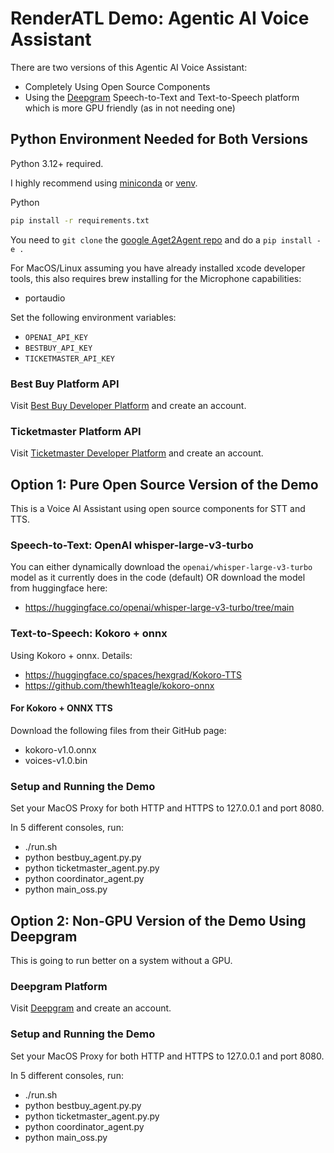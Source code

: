 # RenderATL Demo: Agentic AI Voice Assistant

There are two versions of this Agentic AI Voice Assistant:

- Completely Using Open Source Components
- Using the [Deepgram](https://deepgram.com/) Speech-to-Text and Text-to-Speech platform which is more GPU friendly (as in not needing one)

## Python Environment Needed for Both Versions

Python 3.12+ required.

I highly recommend using [miniconda](https://www.anaconda.com/docs/getting-started/miniconda/main) or [venv](https://docs.python.org/3/library/venv.html).

Python

```bash
pip install -r requirements.txt
```

You need to `git clone` the [google Aget2Agent repo](https://github.com/google-a2a/A2A) and do a `pip install -e .`

For MacOS/Linux assuming you have already installed xcode developer tools, this also requires brew installing for the Microphone capabilities:

- portaudio

Set the following environment variables:

- `OPENAI_API_KEY`
- `BESTBUY_API_KEY`
- `TICKETMASTER_API_KEY`

### Best Buy Platform API

Visit [Best Buy Developer Platform](https://developer.bestbuy.com/) and create an account.

### Ticketmaster Platform API

Visit [Ticketmaster Developer Platform](https://developer.ticketmaster.com/) and create an account.

## Option 1: Pure Open Source Version of the Demo

This is a Voice AI Assistant using open source components for STT and TTS.

### Speech-to-Text: OpenAI whisper-large-v3-turbo

You can either dynamically download the `openai/whisper-large-v3-turbo` model as it currently does in the code (default) OR download the model from huggingface here:

- https://huggingface.co/openai/whisper-large-v3-turbo/tree/main

### Text-to-Speech: Kokoro + onnx

Using Kokoro + onnx. Details:

- https://huggingface.co/spaces/hexgrad/Kokoro-TTS
- https://github.com/thewh1teagle/kokoro-onnx

#### For Kokoro + ONNX TTS

Download the following files from their GitHub page:

- kokoro-v1.0.onnx
- voices-v1.0.bin

### Setup and Running the Demo

Set your MacOS Proxy for both HTTP and HTTPS to 127.0.0.1 and port 8080.

In 5 different consoles, run:

- ./run.sh
- python bestbuy_agent.py.py
- python ticketmaster_agent.py.py
- python coordinator_agent.py
- python main_oss.py

## Option 2: Non-GPU Version of the Demo Using Deepgram

This is going to run better on a system without a GPU.

### Deepgram Platform

Visit [Deepgram](https://www.deepgram.com/) and create an account.

### Setup and Running the Demo

Set your MacOS Proxy for both HTTP and HTTPS to 127.0.0.1 and port 8080.

In 5 different consoles, run:

- ./run.sh
- python bestbuy_agent.py.py
- python ticketmaster_agent.py.py
- python coordinator_agent.py
- python main_oss.py
